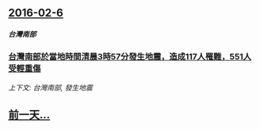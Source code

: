 ## [2016-02-6](/news/2016/02/6/index.md)

##### 台灣南部
### [台灣南部於當地時間清晨3時57分發生地震，造成117人罹難，551人受輕重傷](/news/2016/02/6/台灣南部於當地時間清晨3時57分發生地震-造成117人罹難-551人受輕重傷.md)
_上下文: 台灣南部, 發生地震_

## [前一天...](/news/2016/02/5/index.md)


